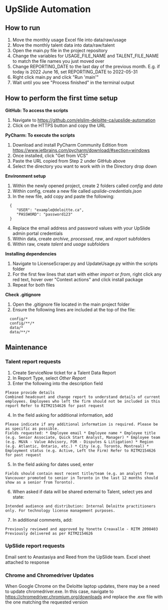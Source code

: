 # UpSlide Automation

## How to run
1. Move the monthly usage Excel file into data/raw/usage
2. Move the monthly talent data into data/raw/talent
3. Open the main.py file in the project repository
4. Change the variables for USAGE_FILE_NAME and TALENT_FILE_NAME to match the file names you just moved over
5. Change REPORTING_DATE to the last day of the previous month. E.g. if today is 2022 June 16, set REPORTING_DATE to 2022-05-31
6. Right click main.py and click "Run 'main'"
7. Wait until you see "Process finished" in the terminal output



## How to perform the first time setup
**GitHub: To access the scripts**
1. Navigate to https://github.com/elslim-deloitte-ca/upslide-automation
2. Click on the HTTPS button and copy the URL

**PyCharm: To execute the scripts**
1. Download and install PyCharm Community Edition from https://www.jetbrains.com/pycharm/download/#section=windows
2. Once installed, click "Get from VCS"
3. Paste the URL copied from Step 2 under GitHub above
4. Select the directory you want to work with in the Directory drop down

**Environment setup**
1. Within the newly opened project, create 2 folders called *config* and *data*
2. Within config, create a new file called *upslide-credentials.json*
3. In the new file, add copy and paste the following: 

```
  {
     "USER": "example@deloitte.ca",
     "PASSWORD": "password123"
  }
```

4. Replace the email address and password values with your UpSlide admin portal credentials
5. Within data, create *archive*, *processed*, *raw*, and *report* subfolders
6. Within raw, create *talent* and *usage* subfolders

**Installing dependencies**
1. Navigate to LicenseScraper.py and UpdateUsage.py within the scripts folder
2. For the first few lines that start with either *import* or *from*, right click any red text, hover over "Context actions" and click install package
3. Repeat for both files

**Check .gitignore**
1. Open the .gitignore file located in the main project folder
2. Ensure the following lines are included at the top of the file:
```
  config/*
  config/**/*
  data/*
  data/**/*
```

## Maintenance
### Talent report requests
1. Create ServiceNow ticket for a Talent Data Report
2. In Report Type, select *Other Report*
3. Enter the following into the description field
```
Please provide details
Combined headcount and change report to understand details of current employees. Employees who left the firm should not be included in this report Refer to RITM2154626 for past request
```
4. In the field asking for additional information, add
```
Please indicate if any additional information is required. Please be as specific as possible.
Fields requested: * Employee email * Employee name * Employee title (e.g. Senior Associate, Quick Start Analyst, Manager) * Employee team (e.g. M&VA - Value Advisory, FOR - Disputes & Litigation) * Region (e.g. Atlantic, Ontario, etc.) * City (e.g. Toronto, Montreal) * Employment status (e.g. Active, Left the Firm) Refer to RITM2154626 for past request
```
5. In the field asking for dates used, enter
```
Fields should contain most recent title/team (e.g. an analyst from Vancouver promoted to senior in Toronto in the last 12 months should show as a senior from Toronto).
```
6. When asked if data will be shared external to Talent, select yes and state:
```
Intended audience and distribution: Internal Deloitte practitioners only. For technology license management purposes.
```
7. In additional comments, add:
```
Previously reviewed and approved by Yonette Creavalle - RITM 2098403 Previously delivered as per RITM2154626
```


### UpSlide report requests
Email sent to Anastasiya and Reed from the UpSlide team. Excel sheet attached to response


### Chrome and Chromedriver Updates 
When Google Chrome on the Deloitte laptop updates, there may be a need to update chromedriver.exe. In this case, navigate to https://chromedriver.chromium.org/downloads and replace the .exe file with the one matching the requested version







